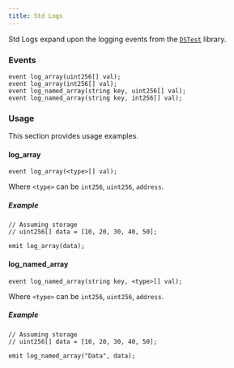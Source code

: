 ```yaml
---
title: Std Logs
---
```


Std Logs expand upon the logging events from the [`DSTest`](../ds-test#logging) library.

### Events

```solidity
event log_array(uint256[] val);
event log_array(int256[] val);
event log_named_array(string key, uint256[] val);
event log_named_array(string key, int256[] val);
```

### Usage

This section provides usage examples.

#### log_array

```solidity
event log_array(<type>[] val);
```

Where `<type>` can be `int256`, `uint256`, `address`.

##### Example

```solidity
// Assuming storage
// uint256[] data = [10, 20, 30, 40, 50];

emit log_array(data);
```

#### log_named_array

```solidity
event log_named_array(string key, <type>[] val);
```

Where `<type>` can be `int256`, `uint256`, `address`.

##### Example

```solidity
// Assuming storage
// uint256[] data = [10, 20, 30, 40, 50];

emit log_named_array("Data", data);
```
